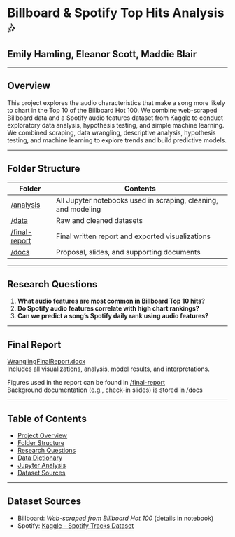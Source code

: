 # Billboard & Spotify Top Hits Analysis 🎶

## Emily Hamling, Eleanor Scott, Maddie Blair
---

## Overview

This project explores the audio characteristics that make a song more likely to chart in the Top 10 of the Billboard Hot 100. We combine web-scraped Billboard data and a Spotify audio features dataset from Kaggle to conduct exploratory data analysis, hypothesis testing, and simple machine learning. We combined scraping, data wrangling, descriptive analysis, hypothesis testing, and machine learning to explore trends and build predictive models.


---

## Folder Structure

| Folder | Contents |
|--------|----------|
| [/analysis](./analysis) | All Jupyter notebooks used in scraping, cleaning, and modeling |
| [/data](./data) | Raw and cleaned datasets |
| [/final-report](./final-report) | Final written report and exported visualizations |
| [/docs](./docs) | Proposal, slides, and supporting documents |

---
## Research Questions

1. **What audio features are most common in Billboard Top 10 hits?**
2. **Do Spotify audio features correlate with high chart rankings?**
3. **Can we predict a song’s Spotify daily rank using audio features?**

---
## Final Report

[WranglingFinalReport.docx](./final-report/WranglingFinalReport.docx)  
Includes all visualizations, analysis, model results, and interpretations.

Figures used in the report can be found in [/final-report](./final-report)  
Background documentation (e.g., check-in slides) is stored in [/docs](./docs)

---

## Table of Contents

- [Project Overview](#overview)
- [Folder Structure](#-folder-structure)
- [Research Questions](#-research-questions)
- [Data Dictionary](docs/data_dictionary.md)
- [Jupyter Analysis](analysis/ProjectProposal.ipynb)
- [Dataset Sources](docs/sources.md)

---

## Dataset Sources

- Billboard: *Web-scraped from Billboard Hot 100* (details in notebook)
- Spotify: [Kaggle - Spotify Tracks Dataset](https://www.kaggle.com/datasets/rodolfofigueroa/spotify-12m-songs)
